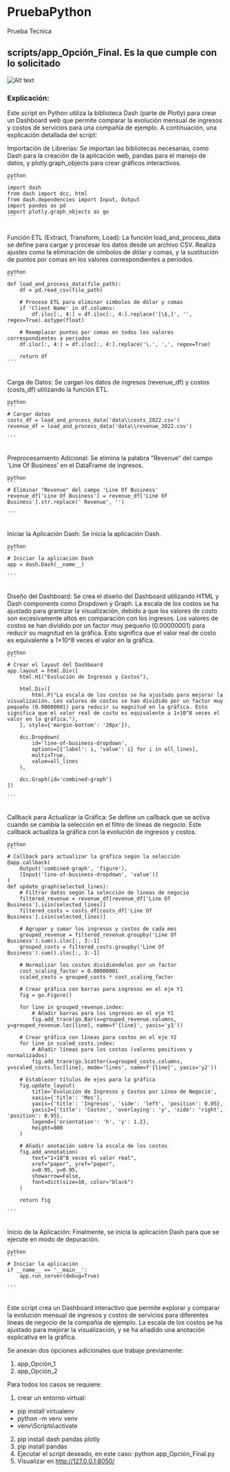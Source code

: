 # PruebaPython
 Prueba Tecnica

## scripts/app_Opción_Final. Es la que cumple con lo solicitado

![Alt text](image.png)

### Explicación:
Este script en Python utiliza la biblioteca Dash (parte de Plotly) para crear un Dashboard web que permite comparar la evolución mensual de ingresos y costos de servicios para una compañía de ejemplo. A continuación, una explicación detallada del script:

Importación de Librerías:
Se importan las bibliotecas necesarias, como Dash para la creación de la aplicación web, pandas para el manejo de datos, y plotly.graph_objects para crear gráficos interactivos.

<pre>
<code>python
```
import dash
from dash import dcc, html
from dash.dependencies import Input, Output
import pandas as pd
import plotly.graph_objects as go
```
</code>
</pre>

Función ETL (Extract, Transform, Load):
La función load_and_process_data se define para cargar y procesar los datos desde un archivo CSV. Realiza ajustes como la eliminación de símbolos de dólar y comas, y la sustitución de puntos por comas en los valores correspondientes a períodos.

<pre>
<code>python
```
def load_and_process_data(file_path):
    df = pd.read_csv(file_path)
    
    # Proceso ETL para eliminar símbolos de dólar y comas
    if 'Client Name' in df.columns:
        df.iloc[:, 4:] = df.iloc[:, 4:].replace('[\$,]', '', regex=True).astype(float)        

    # Reemplazar puntos por comas en todos los valores correspondientes a períodos
    df.iloc[:, 4:] = df.iloc[:, 4:].replace('\.', ',', regex=True)

    return df
```
</code>
</pre>

Carga de Datos:
Se cargan los datos de ingresos (revenue_df) y costos (costs_df) utilizando la función ETL.

<pre>
<code>python
```
# Cargar datos
costs_df = load_and_process_data('data\\costs_2022.csv')
revenue_df = load_and_process_data('data\\revenue_2022.csv')

```
</code>
</pre>

Preprocesamiento Adicional:
Se elimina la palabra "Revenue" del campo 'Line Of Business' en el DataFrame de ingresos.

<pre>
<code>python
```
# Eliminar "Revenue" del campo 'Line Of Business'
revenue_df['Line Of Business'] = revenue_df['Line Of Business'].str.replace(' Revenue', '')

```
</code>
</pre>

Iniciar la Aplicación Dash:
Se inicia la aplicación Dash.

<pre>
<code>python
```
# Iniciar la aplicación Dash
app = dash.Dash(__name__)

```
</code>
</pre>

Diseño del Dashboard:
Se crea el diseño del Dashboard utilizando HTML y Dash components como Dropdown y Graph. La escala de los costos se ha ajustado para grantizar la visualización, debido a que los valores de costo son excesivamente altos en comparación con los ingresos. Los valores de costos se han dividido por un factor muy pequeño (0.00000001) para reducir su magnitud en la gráfica. Esto significa que el valor real de costo es equivalente a 1×10^8 veces el valor en la gráfica.

<pre>
<code>python
```
# Crear el layout del Dashboard
app.layout = html.Div([
    html.H1("Evolución de Ingresos y Costos"),
    
    html.Div([
        html.P("La escala de los costos se ha ajustado para mejorar la visualización. Los valores de costos se han dividido por un factor muy pequeño (0.00000001) para reducir su magnitud en la gráfica. Esto significa que el valor real de costo es equivalente a 1×10^8 veces el valor en la gráfica."),
    ], style={'margin-bottom': '20px'}),

    dcc.Dropdown(
        id='line-of-business-dropdown',
        options=[{'label': i, 'value': i} for i in all_lines],
        multi=True,
        value=all_lines
    ),

    dcc.Graph(id='combined-graph')
])

```
</code>
</pre>

Callback para Actualizar la Gráfica:
Se define un callback que se activa cuando se cambia la selección en el filtro de líneas de negocio. Este callback actualiza la gráfica con la evolución de ingresos y costos.

<pre>
<code>python
```
# Callback para actualizar la gráfica según la selección
@app.callback(
    Output('combined-graph', 'figure'),
    [Input('line-of-business-dropdown', 'value')]
)
def update_graph(selected_lines):
    # Filtrar datos según la selección de líneas de negocio
    filtered_revenue = revenue_df[revenue_df['Line Of Business'].isin(selected_lines)]
    filtered_costs = costs_df[costs_df['Line Of Business'].isin(selected_lines)]

    # Agrupar y sumar los ingresos y costos de cada mes
    grouped_revenue = filtered_revenue.groupby('Line Of Business').sum().iloc[:, 3:-1]
    grouped_costs = filtered_costs.groupby('Line Of Business').sum().iloc[:, 3:-1]

    # Normalizar los costos dividiéndolos por un factor
    cost_scaling_factor = 0.00000001
    scaled_costs = grouped_costs * cost_scaling_factor

    # Crear gráfica con barras para ingresos en el eje Y1
    fig = go.Figure()

    for line in grouped_revenue.index:
        # Añadir barras para los ingresos en el eje Y1
        fig.add_trace(go.Bar(x=grouped_revenue.columns, y=grouped_revenue.loc[line], name=f'{line}', yaxis='y1'))

    # Crear gráfica con líneas para costos en el eje Y2
    for line in scaled_costs.index:
        # Añadir líneas para los costos (valores positivos y normalizados)
        fig.add_trace(go.Scatter(x=grouped_costs.columns, y=scaled_costs.loc[line], mode='lines', name=f'{line}', yaxis='y2'))

    # Establecer títulos de ejes para la gráfica
    fig.update_layout(
        title='Evolución de Ingresos y Costos por Línea de Negocio',
        xaxis={'title': 'Mes'},
        yaxis={'title': 'Ingresos', 'side': 'left', 'position': 0.05},
        yaxis2={'title': 'Costos', 'overlaying': 'y', 'side': 'right', 'position': 0.95},
        legend={'orientation': 'h', 'y': 1.2},
        height=800
    )
    
    # Añadir anotación sobre la escala de los costos
    fig.add_annotation(
        text="1×10^8 veces el valor real",
        xref="paper", yref="paper",
        x=0.95, y=0.95,
        showarrow=False,
        font=dict(size=10, color="black")
    )

    return fig

```
</code>
</pre>

Inicio de la Aplicación:
Finalmente, se inicia la aplicación Dash para que se ejecute en modo de depuración.

<pre>
<code>python
```
# Iniciar la aplicación
if __name__ == '__main__':
    app.run_server(debug=True)

```
</code>
</pre>

Este script crea un Dashboard interactivo que permite explorar y comparar la evolución mensual de ingresos y costos de servicios para diferentes líneas de negocio de la compañía de ejemplo. La escala de los costos se ha ajustado para mejorar la visualización, y se ha añadido una anotación explicativa en la gráfica.

Se anexan dos opciones adicionales que trabaje previamente:
1. app_Opción_1
2. app_Opción_2

Para todos los casos se requiere:
1. crear un entorno virtual:
- pip install virtualenv
- python -m venv venv
- venv\Scripts\activate
2. pip install dash pandas plotly
3. pip install pandas
4. Ejecutar el script deseado, en este caso: python app_Opción_Final.py
5. Visualizar en http://127.0.0.1:8050/